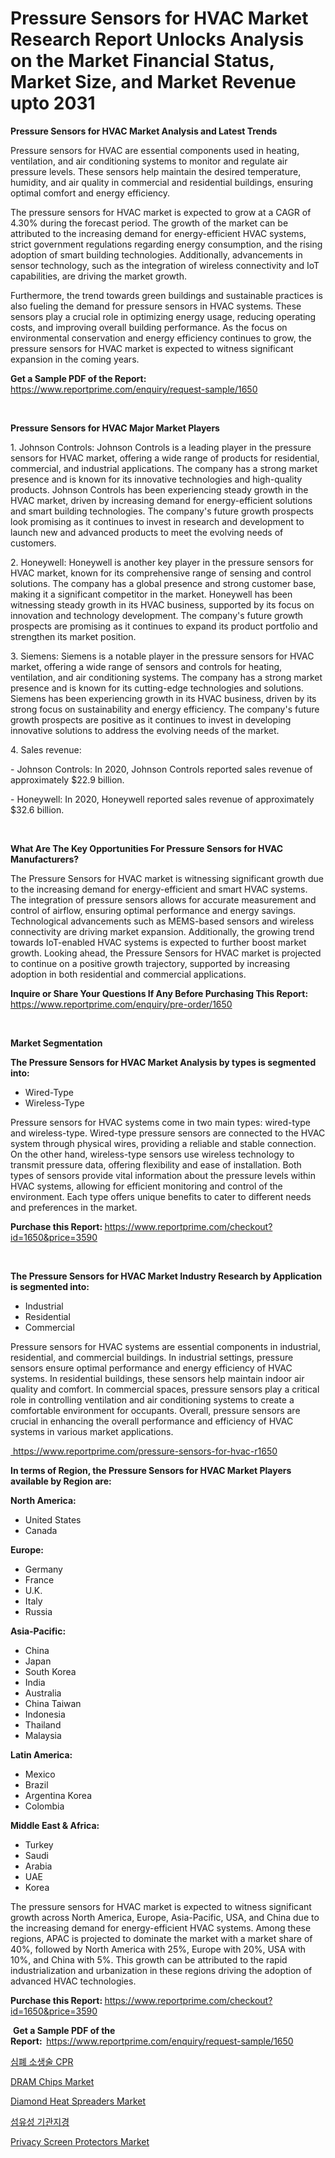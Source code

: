 <p><h1>Pressure Sensors for HVAC Market Research Report Unlocks Analysis on the Market Financial Status, Market Size, and Market Revenue upto 2031</h1></p><p><strong>Pressure Sensors for HVAC Market Analysis and Latest Trends</strong></p>
<p><p>Pressure sensors for HVAC are essential components used in heating, ventilation, and air conditioning systems to monitor and regulate air pressure levels. These sensors help maintain the desired temperature, humidity, and air quality in commercial and residential buildings, ensuring optimal comfort and energy efficiency.</p><p>The pressure sensors for HVAC market is expected to grow at a CAGR of 4.30% during the forecast period. The growth of the market can be attributed to the increasing demand for energy-efficient HVAC systems, strict government regulations regarding energy consumption, and the rising adoption of smart building technologies. Additionally, advancements in sensor technology, such as the integration of wireless connectivity and IoT capabilities, are driving the market growth.</p><p>Furthermore, the trend towards green buildings and sustainable practices is also fueling the demand for pressure sensors in HVAC systems. These sensors play a crucial role in optimizing energy usage, reducing operating costs, and improving overall building performance. As the focus on environmental conservation and energy efficiency continues to grow, the pressure sensors for HVAC market is expected to witness significant expansion in the coming years.</p></p>
<p><strong>Get a Sample PDF of the Report:&nbsp;</strong> <a href="https://www.reportprime.com/enquiry/request-sample/1650">https://www.reportprime.com/enquiry/request-sample/1650</a></p>
<p>&nbsp;</p>
<p><strong>Pressure Sensors for HVAC Major Market Players</strong></p>
<p><p>1. Johnson Controls: Johnson Controls is a leading player in the pressure sensors for HVAC market, offering a wide range of products for residential, commercial, and industrial applications. The company has a strong market presence and is known for its innovative technologies and high-quality products. Johnson Controls has been experiencing steady growth in the HVAC market, driven by increasing demand for energy-efficient solutions and smart building technologies. The company's future growth prospects look promising as it continues to invest in research and development to launch new and advanced products to meet the evolving needs of customers.</p><p>2. Honeywell: Honeywell is another key player in the pressure sensors for HVAC market, known for its comprehensive range of sensing and control solutions. The company has a global presence and strong customer base, making it a significant competitor in the market. Honeywell has been witnessing steady growth in its HVAC business, supported by its focus on innovation and technology development. The company's future growth prospects are promising as it continues to expand its product portfolio and strengthen its market position.</p><p>3. Siemens: Siemens is a notable player in the pressure sensors for HVAC market, offering a wide range of sensors and controls for heating, ventilation, and air conditioning systems. The company has a strong market presence and is known for its cutting-edge technologies and solutions. Siemens has been experiencing growth in its HVAC business, driven by its strong focus on sustainability and energy efficiency. The company's future growth prospects are positive as it continues to invest in developing innovative solutions to address the evolving needs of the market.</p><p>4. Sales revenue:</p><p>- Johnson Controls: In 2020, Johnson Controls reported sales revenue of approximately $22.9 billion.</p><p>- Honeywell: In 2020, Honeywell reported sales revenue of approximately $32.6 billion.</p></p>
<p>&nbsp;</p>
<p><strong>What Are The Key Opportunities For Pressure Sensors for HVAC Manufacturers?</strong></p>
<p><p>The Pressure Sensors for HVAC market is witnessing significant growth due to the increasing demand for energy-efficient and smart HVAC systems. The integration of pressure sensors allows for accurate measurement and control of airflow, ensuring optimal performance and energy savings. Technological advancements such as MEMS-based sensors and wireless connectivity are driving market expansion. Additionally, the growing trend towards IoT-enabled HVAC systems is expected to further boost market growth. Looking ahead, the Pressure Sensors for HVAC market is projected to continue on a positive growth trajectory, supported by increasing adoption in both residential and commercial applications.</p></p>
<p><strong>Inquire or Share Your Questions If Any Before Purchasing This Report:</strong> <a href="https://www.reportprime.com/enquiry/pre-order/1650">https://www.reportprime.com/enquiry/pre-order/1650</a></p>
<p>&nbsp;</p>
<p><strong>Market Segmentation</strong></p>
<p><strong>The Pressure Sensors for HVAC Market Analysis by types is segmented into:</strong></p>
<p><ul><li>Wired-Type</li><li>Wireless-Type</li></ul></p>
<p><p>Pressure sensors for HVAC systems come in two main types: wired-type and wireless-type. Wired-type pressure sensors are connected to the HVAC system through physical wires, providing a reliable and stable connection. On the other hand, wireless-type sensors use wireless technology to transmit pressure data, offering flexibility and ease of installation. Both types of sensors provide vital information about the pressure levels within HVAC systems, allowing for efficient monitoring and control of the environment. Each type offers unique benefits to cater to different needs and preferences in the market.</p></p>
<p><strong>Purchase this Report:&nbsp;</strong><a href="https://www.reportprime.com/checkout?id=1650&price=3590">https://www.reportprime.com/checkout?id=1650&price=3590</a></p>
<p>&nbsp;</p>
<p><strong>The Pressure Sensors for HVAC Market Industry Research by Application is segmented into:</strong></p>
<p><ul><li>Industrial</li><li>Residential</li><li>Commercial</li></ul></p>
<p><p>Pressure sensors for HVAC systems are essential components in industrial, residential, and commercial buildings. In industrial settings, pressure sensors ensure optimal performance and energy efficiency of HVAC systems. In residential buildings, these sensors help maintain indoor air quality and comfort. In commercial spaces, pressure sensors play a critical role in controlling ventilation and air conditioning systems to create a comfortable environment for occupants. Overall, pressure sensors are crucial in enhancing the overall performance and efficiency of HVAC systems in various market applications.</p></p>
<p><a href="https://www.reportprime.com/pressure-sensors-for-hvac-r1650">&nbsp;https://www.reportprime.com/pressure-sensors-for-hvac-r1650</a></p>
<p><strong>In terms of Region, the Pressure Sensors for HVAC Market Players available by Region are:</strong></p>
<p>
    <p> <strong> North America: </strong>
        <ul>
            <li>United States</li>
            <li>Canada</li>
        </ul>
        </p> 
    <p> <strong> Europe: </strong>
        <ul>
            <li>Germany</li>
            <li>France</li>
            <li>U.K.</li>
            <li>Italy</li>
            <li>Russia</li>
        </ul>
        </p> 
    <p> <strong> Asia-Pacific: </strong>
        <ul>
            <li>China</li>
            <li>Japan</li>
            <li>South Korea</li>
            <li>India</li>
            <li>Australia</li>
            <li>China Taiwan</li>
            <li>Indonesia</li>
            <li>Thailand</li>
            <li>Malaysia</li>
        </ul>
        </p> 
    <p> <strong> Latin America: </strong>
        <ul>
            <li>Mexico</li>
            <li>Brazil</li>
            <li>Argentina Korea</li>
            <li>Colombia</li>
        </ul>
        </p> 
    <p> <strong> Middle East & Africa: </strong>
        <ul>
            <li>Turkey</li>
            <li>Saudi</li>
            <li>Arabia</li>
            <li>UAE</li>
            <li>Korea</li>
        </ul>
    </p>
    </p>
<p><p>The pressure sensors for HVAC market is expected to witness significant growth across North America, Europe, Asia-Pacific, USA, and China due to the increasing demand for energy-efficient HVAC systems. Among these regions, APAC is projected to dominate the market with a market share of 40%, followed by North America with 25%, Europe with 20%, USA with 10%, and China with 5%. This growth can be attributed to the rapid industrialization and urbanization in these regions driving the adoption of advanced HVAC technologies.</p></p>
<p><strong>Purchase this Report: </strong><a href="https://www.reportprime.com/checkout?id=1650&price=3590">https://www.reportprime.com/checkout?id=1650&price=3590</a></p>
<p>&nbsp;<strong>Get a Sample PDF of the Report:&nbsp;&nbsp;</strong><a href="https://www.reportprime.com/enquiry/request-sample/1650">https://www.reportprime.com/enquiry/request-sample/1650</a></p>
<p><strong></strong></p>
<p><p><a href="https://github.com/RichardLueilwitz787/Market-Research-Report-List-1/blob/main/679981968833.md">심폐 소생술 CPR</a></p><p><a href="https://github.com/Sherrillcrooksxa8i18ucf2m/Market-Research-Report-List-2/blob/main/dram-chips-market.md">DRAM Chips Market</a></p><p><a href="https://github.com/AlysaLedner2023/Market-Research-Report-List-1/blob/main/diamond-heat-spreaders-market.md">Diamond Heat Spreaders Market</a></p><p><a href="https://github.com/kein8762/Market-Research-Report-List-1/blob/main/992325468834.md">섬유성 기관지경</a></p><p><a href="https://issuu.com/reportprime-2/docs/privacy-screen-protectors-market-size-2030.pptx">Privacy Screen Protectors Market</a></p></p>